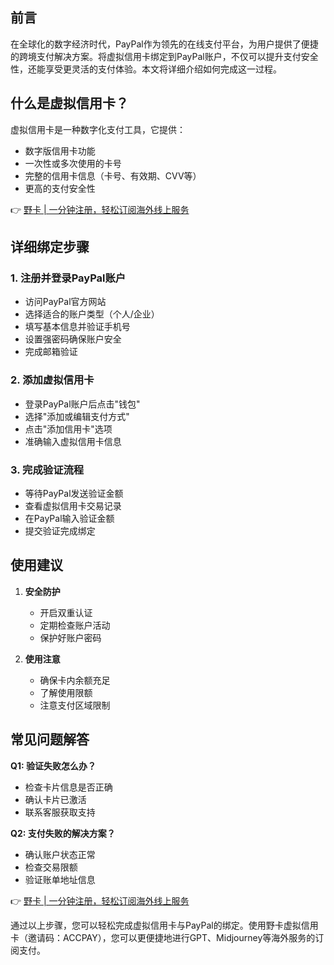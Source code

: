 ## 前言

在全球化的数字经济时代，PayPal作为领先的在线支付平台，为用户提供了便捷的跨境支付解决方案。将虚拟信用卡绑定到PayPal账户，不仅可以提升支付安全性，还能享受更灵活的支付体验。本文将详细介绍如何完成这一过程。

## 什么是虚拟信用卡？

虚拟信用卡是一种数字化支付工具，它提供：
- 数字版信用卡功能
- 一次性或多次使用的卡号
- 完整的信用卡信息（卡号、有效期、CVV等）
- 更高的支付安全性

👉 [野卡 | 一分钟注册，轻松订阅海外线上服务](https://bit.ly/bewildcard)

## 详细绑定步骤

### 1. 注册并登录PayPal账户
- 访问PayPal官方网站
- 选择适合的账户类型（个人/企业）
- 填写基本信息并验证手机号
- 设置强密码确保账户安全
- 完成邮箱验证

### 2. 添加虚拟信用卡
- 登录PayPal账户后点击"钱包"
- 选择"添加或编辑支付方式"
- 点击"添加信用卡"选项
- 准确输入虚拟信用卡信息

### 3. 完成验证流程
- 等待PayPal发送验证金额
- 查看虚拟信用卡交易记录
- 在PayPal输入验证金额
- 提交验证完成绑定

## 使用建议

1. **安全防护**
   - 开启双重认证
   - 定期检查账户活动
   - 保护好账户密码

2. **使用注意**
   - 确保卡内余额充足
   - 了解使用限额
   - 注意支付区域限制

## 常见问题解答

**Q1: 验证失败怎么办？**
- 检查卡片信息是否正确
- 确认卡片已激活
- 联系客服获取支持

**Q2: 支付失败的解决方案？**
- 确认账户状态正常
- 检查交易限额
- 验证账单地址信息

👉 [野卡 | 一分钟注册，轻松订阅海外线上服务](https://bit.ly/bewildcard)

通过以上步骤，您可以轻松完成虚拟信用卡与PayPal的绑定。使用野卡虚拟信用卡（邀请码：ACCPAY），您可以更便捷地进行GPT、Midjourney等海外服务的订阅支付。